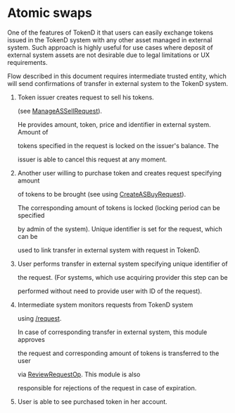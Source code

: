 # Atomic swaps

One of the features of TokenD it that users can easily exchange tokens issued in the TokenD system with any other asset managed in external system. Such approach is highly useful for use cases where deposit of external system assets are not desirable due to legal limitations or UX requirements.

Flow described in this document requires intermediate trusted entity, which will send confirmations of transfer in external system to the TokenD system.

1. Token issuer creates request to sell his tokens.

   \(see [ManageASSellRequest](https://github.com/tokend/knowledge-base/tree/5a33603d39de95c6620153c89b65fa859fdaf91d/tech/sell_as.md)\). 

   He provides amount, token, price and identifier in external system. Amount of 

   tokens specified in the request is locked on the issuer's balance. The 

   issuer is able to cancel this request at any moment.

2. Another user willing to purchase token and creates request specifying amount 

   of tokens to be brought \(see using [CreateASBuyRequest](https://github.com/tokend/knowledge-base/tree/5a33603d39de95c6620153c89b65fa859fdaf91d/tech/buy_as.md)\). 

   The corresponding amount of tokens is locked \(locking period can be specified 

   by admin of the system\). Unique identifier is set for the request, which can be 

   used to link transfer in external system with request in TokenD.

3. User performs transfer in external system specifying unique identifier of 

   the request. \(For systems, which use acquiring provider this step can be 

   performed without need to provide user with ID of the request\).

4. Intermediate system monitors requests from TokenD system 

   using [/request](https://tokend.gitlab.io/horizon-docs/#reviewable-requests).

   In case of corresponding transfer in external system, this module approves 

   the request and corresponding amount of tokens is transferred to the user 

   via [ReviewRequestOp](https://github.com/tokend/knowledge-base/tree/5a33603d39de95c6620153c89b65fa859fdaf91d/tech/review_request_op.md). This module is also 

   responsible for rejections of the request in case of expiration.

5. User is able to see purchased token in her account.

